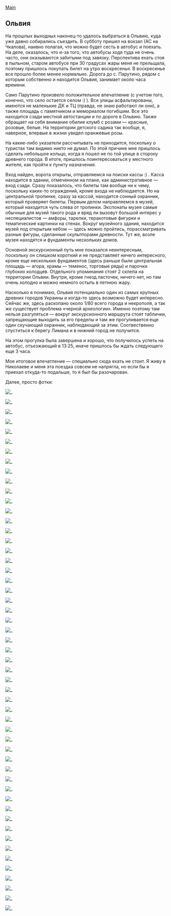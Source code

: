 [Main](/index.md)

## Ольвия

На прошлых выходных наконец-то удалось выбраться в Ольвию, куда уже давно собирались съездить. В субботу пришел на вокзал (АС на Чкалова), наивно полагая, что можно будет сесть в автобус и поехать. На деле, оказалось, что и-за того, что автобусы ходя туда не очень часто, они оказываются забитыми под завязку. Перспектива ехать стоя в пыльном, старом автобусе при 30 градусах жары меня не прельщала, поэтому пришлось покупать билет на утро воскресенья. В воскресенье все прошло более менее нормально. Дорога до с. Парутино, рядом с которым собственно и находится Ольвия, занимает около часа времени.


Само Парутино произвело положительное впечатление (с учетом того, конечно, что село остается селом :) ). Все улицы асфальтированы, имеются не маленькие ДК и ТЦ (правда, не знаю работают ли они), а также площадь с  памятником и мемориалом погибшим. Все это находится сзади местной автостанции и по дороге в Ольвию. Также обращает на себя внимание обилие клумб с розами — красные, розовые, белые. На территории детского садика так вообще, я, наверное, впервые в жизни увидел оранжевые розы.


На какие-либо указатели рассчитывать не приходится, поскольку о туристах там видимо никто не думал. По этой причине мне пришлось сделать небольшое кольцо, когда я пошел не по той улице в сторону древнего города. В итоге, пришлось поинтересоваться у местного жителя, как пройти к пункту назначения.


Вход найден, ворота открыты, отправляемся на поиски кассы :) . Касса находится в здании, отмеченном на плане, как административное — вход сзади. Сразу показалось, что билеты там вообще ни к чему, поскольку каких-то ограждений, кроме входа не наблюдается. Но на центральной тропинке, сразу за кассой, находится сонный охранник, который проверяет билеты. Первым делом направляемся в музей, который находится чуть слева от тропинки. Экспонаты музея самые обычные для музей такого рода и вряд ли вызовут большой интерес у неспециалистов — амфоры, тарелки, теракотовые фигурки и тематические картинки на стенах. Вокруг музейного здания, находится музей под открытым небом — здесь можно пройтись, порассматривать разные фигуры, сделанные скульпторами древности. Тут же, возле музея находятся и фундаменты нескольких домов.


Основной экскурсионный путь мне показался неинтересным, поскольку он слишком короткий и не представляет ничего интересного, кроме еще нескольких фундаментов (здесь раньше были центральная площадь — агора, храмы — теменос, торговые ряды) и парочки глубоких колодцев. Отдельного упоминания стоят 2 склепа на территории Ольвии. Внутри, кроме гнезд ласточек, ничего нет, но там очень холодно и можно немного остыть в летнюю жару.


Насколько я понимаю, Ольвия потенциально один из самых крупных древних городов Украины и когда-то здесь возможно будет интересно. Сейчас же, здесь раскопано около 1/80 всего города и некрополя, а так же существует проблема «черной археологии». Именно поэтому там нельзя разгуляться — вокруг экскурсионного маршрута стоят таблички, запрещающие выходить за его пределы и там же прогуливается еще один скучающий охранник, наблюдающий за этим. Соотвественно спуститься к берегу Лимана и в нижний город не получится.


На этом прогулка была завершена и хорошо, что получилось успеть на автобус, отъезжающий в 13:25, иначе пришлось бы ждать следующего еще 3 часа.


Мое итоговое впечатление — специально сюда ехать не стоит. Я живу в Николаеве и меня эта поездка совсем не напрягла, но если бы я приехал откуда-то подальше, то я был бы разочарован.


Далее, просто фотки:


![_](/img/olvia/010.jpg)

![_](/img/olvia/020.jpg)

![_](/img/olvia/030.jpg)

![_](/img/olvia/040.jpg)

![_](/img/olvia/045.jpg)

![_](/img/olvia/050.jpg)

![_](/img/olvia/060.jpg)

![_](/img/olvia/070.jpg)

![_](/img/olvia/080.jpg)

![_](/img/olvia/090.jpg)

![_](/img/olvia/100.jpg)

![_](/img/olvia/110.jpg)

![_](/img/olvia/115.jpg)

![_](/img/olvia/120.jpg)

![_](/img/olvia/130.jpg)

![_](/img/olvia/140.jpg)

![_](/img/olvia/150.jpg)

![_](/img/olvia/160.jpg)

![_](/img/olvia/170.jpg)

![_](/img/olvia/180.jpg)

![_](/img/olvia/190.jpg)

![_](/img/olvia/200.jpg)

![_](/img/olvia/210.jpg)

![_](/img/olvia/220.jpg)

![_](/img/olvia/230.jpg)

![_](/img/olvia/240.jpg)

![_](/img/olvia/250.jpg)

![_](/img/olvia/255.jpg)

![_](/img/olvia/260.jpg)

![_](/img/olvia/270.jpg)

![_](/img/olvia/280.jpg)

![_](/img/olvia/290.jpg)

![_](/img/olvia/300.jpg)

![_](/img/olvia/310.jpg)

![_](/img/olvia/320.jpg)

![_](/img/olvia/330.jpg)

![_](/img/olvia/340.jpg)

![_](/img/olvia/350.jpg)

![_](/img/olvia/360.jpg)

![_](/img/olvia/370.jpg)

![_](/img/olvia/380.jpg)

![_](/img/olvia/390.jpg)

![_](/img/olvia/400.jpg)

![_](/img/olvia/410.jpg)

![_](/img/olvia/420.jpg)

![_](/img/olvia/430.jpg)

![_](/img/olvia/440.jpg)

![_](/img/olvia/450.jpg)

![_](/img/olvia/460.jpg)

![_](/img/olvia/470.jpg)

![_](/img/olvia/480.jpg)

![_](/img/olvia/490.jpg)

![_](/img/olvia/500.jpg)
